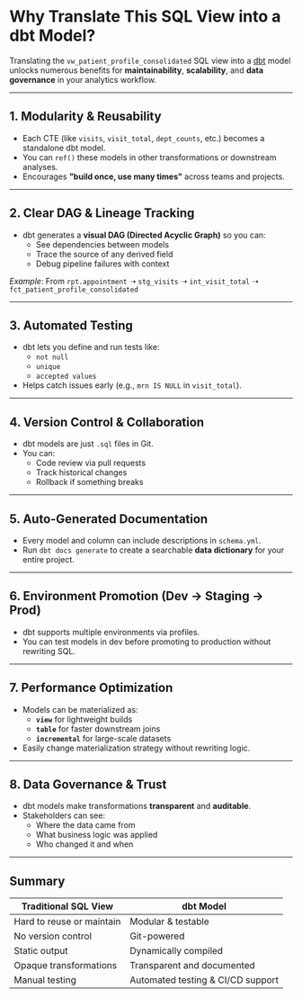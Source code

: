 # Why Translate This SQL View into a dbt Model?

Translating the `vw_patient_profile_consolidated` SQL view into a [dbt](https://www.getdbt.com/) model unlocks numerous benefits for **maintainability**, **scalability**, and **data governance** in your analytics workflow.

---

## 1. Modularity & Reusability
- Each CTE (like `visits`, `visit_total`, `dept_counts`, etc.) becomes a standalone dbt model.
- You can `ref()` these models in other transformations or downstream analyses.
- Encourages **"build once, use many times"** across teams and projects.

---

## 2. Clear DAG & Lineage Tracking
- dbt generates a **visual DAG (Directed Acyclic Graph)** so you can:
  - See dependencies between models
  - Trace the source of any derived field
  - Debug pipeline failures with context

_Example_: From `rpt.appointment` ➝ `stg_visits` ➝ `int_visit_total` ➝ `fct_patient_profile_consolidated`

---

## 3. Automated Testing
- dbt lets you define and run tests like:
  - `not null`
  - `unique`
  - `accepted values`
- Helps catch issues early (e.g., `mrn IS NULL` in `visit_total`).

---

## 4. Version Control & Collaboration
- dbt models are just `.sql` files in Git.
- You can:
  - Code review via pull requests
  - Track historical changes
  - Rollback if something breaks

---

## 5. Auto-Generated Documentation
- Every model and column can include descriptions in `schema.yml`.
- Run `dbt docs generate` to create a searchable **data dictionary** for your entire project.

---

## 6. Environment Promotion (Dev → Staging → Prod)
- dbt supports multiple environments via profiles.
- You can test models in dev before promoting to production without rewriting SQL.

---

## 7. Performance Optimization
- Models can be materialized as:
  - **`view`** for lightweight builds
  - **`table`** for faster downstream joins
  - **`incremental`** for large-scale datasets
- Easily change materialization strategy without rewriting logic.

---

## 8. Data Governance & Trust
- dbt models make transformations **transparent** and **auditable**.
- Stakeholders can see:
  - Where the data came from
  - What business logic was applied
  - Who changed it and when

---

## Summary

| Traditional SQL View | dbt Model |
|----------------------|-----------|
| Hard to reuse or maintain | Modular & testable |
| No version control | Git-powered |
| Static output | Dynamically compiled |
| Opaque transformations | Transparent and documented |
| Manual testing | Automated testing & CI/CD support |


